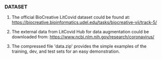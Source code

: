 ### DATASET

1. The official BioCreative LitCovid dataset could be found at: https://biocreative.bioinformatics.udel.edu/tasks/biocreative-vii/track-5/


2. The external data from LitCovid Hub for data augmentation could be downloaded from: https://www.ncbi.nlm.nih.gov/research/coronavirus/


3. The compressed file 'data.zip' provides the simple examples of the training, dev, and test sets for an easy demonstration.



